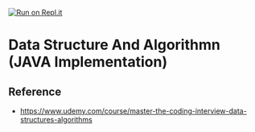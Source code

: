 [![Run on Repl.it](https://repl.it/badge/github/himanshugawari/DataStructureAndAlgorithmn)](https://repl.it/github/himanshugawari/DataStructureAndAlgorithmn)

# Data Structure And Algorithmn (JAVA Implementation)

## Reference 
- https://www.udemy.com/course/master-the-coding-interview-data-structures-algorithms
